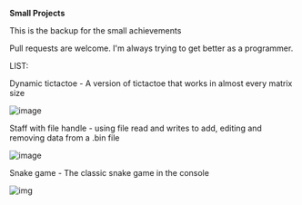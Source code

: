 **Small Projects**

This is the backup for the small achievements

Pull requests are welcome. I'm always trying to get better as a programmer.

LIST:

Dynamic tictactoe - A version of tictactoe that works in almost every matrix size

![image](https://user-images.githubusercontent.com/93994704/192632993-320ef69c-f73d-4dc5-9615-613d2ad4bf79.png)

Staff with file handle - using file read and writes to add, editing and removing data from a .bin file

![image](https://user-images.githubusercontent.com/93994704/192633692-1884d6a2-9739-41a4-a57f-19f215199542.png)

Snake game - The classic snake game in the console

![img](https://i.gyazo.com/b2d1d2933a7927803dba1b18731d49b4.gif)
